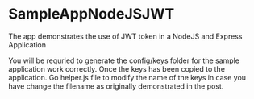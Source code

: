 # SampleAppNodeJSJWT
The app demonstrates the use of JWT token in a NodeJS and Express Application

You will be requried to generate the config/keys folder for the sample application work correctly.
Once the keys has been copied to the application. Go helper.js file to modify the name of the keys 
in case you have change the filename as originally demonstrated in the post.

